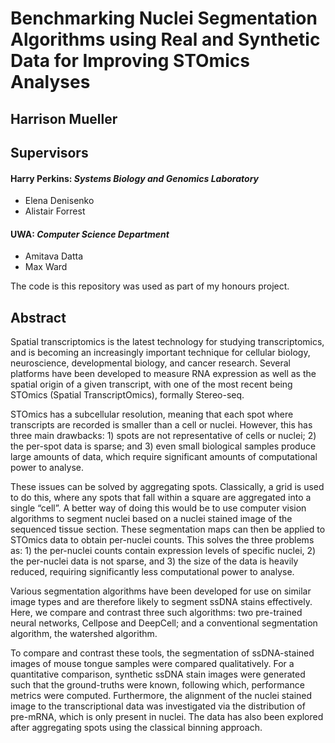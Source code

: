 # Benchmarking Nuclei Segmentation Algorithms using Real and Synthetic Data for Improving STOmics Analyses

## Harrison Mueller
 
## Supervisors
#### Harry Perkins: *Systems Biology and Genomics Laboratory*
 - Elena Denisenko
 - Alistair Forrest
 
#### UWA: *Computer Science Department*
 - Amitava Datta
 - Max Ward
 
The code is this repository was used as part of my honours project. 

## Abstract
Spatial transcriptomics is the latest technology for studying transcriptomics, and is becoming an increasingly important technique for cellular biology, neuroscience, developmental biology, and cancer research. Several platforms have been developed to measure RNA expression as well as the spatial origin of a given transcript, with one of the most recent being STOmics (Spatial TranscriptOmics), formally Stereo-seq.

STOmics has a subcellular resolution, meaning that each spot where transcripts are recorded is smaller than a cell or nuclei. However, this has three main drawbacks: 1) spots are not representative of cells or nuclei; 2) the per-spot data is sparse; and 3) even small biological samples produce large amounts of data, which require significant amounts of computational power to analyse.

These issues can be solved by aggregating spots. Classically, a grid is used to do this, where any spots that fall within a square are aggregated into a single “cell”. A better way of doing this would be to use computer vision algorithms to segment nuclei based on a nuclei stained image of the sequenced tissue section. These segmentation maps can then be applied to STOmics data to obtain per-nuclei counts.
This solves the three problems as: 1) the per-nuclei counts contain expression levels of specific nuclei, 2) the per-nuclei data is not sparse, and 3) the size of the data is heavily reduced, requiring significantly less computational power to  analyse.

Various segmentation algorithms have been developed for use on similar image types and are therefore likely to segment ssDNA stains effectively. Here, we compare and contrast three such algorithms: two pre-trained neural networks, Cellpose and DeepCell; and a conventional segmentation algorithm, the watershed algorithm.

To compare and contrast these tools, the segmentation of ssDNA-stained images of mouse tongue samples were compared qualitatively. For a quantitative comparison, synthetic ssDNA stain images were generated such that the ground-truths were known, following which, performance metrics were computed. Furthermore, the alignment of the nuclei stained image to the transcriptional data was investigated via the distribution of pre-mRNA, which is only present in nuclei. The data has also been explored after aggregating spots using the classical binning approach.



